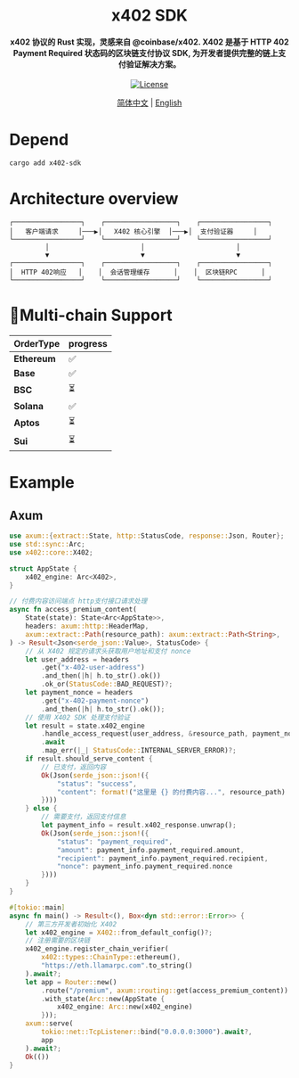 <h1 align="center">
       x402 SDK
</h1>
<h4 align="center">
x402 协议的 Rust 实现，灵感来自 @coinbase/x402.
X402 是基于 HTTP 402 Payment Required 状态码的区块链支付协议 SDK, 为开发者提供完整的链上支付验证解决方案。
</h4>
<p align="center">
  <a href="https://github.com/0xhappyboy/x402-sdk/LICENSE"><img src="https://img.shields.io/badge/License-Apache2.0-d1d1f6.svg?style=flat&labelColor=1C2C2E&color=BEC5C9&logo=googledocs&label=license&logoColor=BEC5C9" alt="License"></a>
</p>
<p align="center">
<a href="./README_zh-CN.md">简体中文</a> | <a href="./README.md">English</a>
</p>

# Depend

```
cargo add x402-sdk
```

# Architecture overview

```
┌─────────────────┐    ┌──────────────────┐    ┌─────────────────┐
│   客户端请求     │───▶│   X402 核心引擎  │───▶│  支付验证器     │
└─────────────────┘    └──────────────────┘    └─────────────────┘
         │                       │                       │
         ▼                       ▼                       ▼
┌─────────────────┐    ┌──────────────────┐    ┌─────────────────┐
│  HTTP 402响应   │    │  会话管理缓存      │    │  区块链RPC      │
└─────────────────┘    └──────────────────┘    └─────────────────┘
```

# 🚀Multi-chain Support

| **OrderType** | **progress** |
| :------------ | :----------- |
| **Ethereum**  | ✅           |
| **Base**      | ✅           |
| **BSC**       | ⏳           |
| **Solana**    | ✅           |
| **Aptos**     | ⏳           |
| **Sui**       | ⏳           |

# Example

## Axum

```rust
use axum::{extract::State, http::StatusCode, response::Json, Router};
use std::sync::Arc;
use x402::core::X402;

struct AppState {
    x402_engine: Arc<X402>,
}

// 付费内容访问端点 http支付接口请求处理
async fn access_premium_content(
    State(state): State<Arc<AppState>>,
    headers: axum::http::HeaderMap,
    axum::extract::Path(resource_path): axum::extract::Path<String>,
) -> Result<Json<serde_json::Value>, StatusCode> {
    // 从 X402 规定的请求头获取用户地址和支付 nonce
    let user_address = headers
        .get("x-402-user-address")
        .and_then(|h| h.to_str().ok())
        .ok_or(StatusCode::BAD_REQUEST)?;
    let payment_nonce = headers
        .get("x-402-payment-nonce")
        .and_then(|h| h.to_str().ok());
    // 使用 X402 SDK 处理支付验证
    let result = state.x402_engine
        .handle_access_request(user_address, &resource_path, payment_nonce, None)
        .await
        .map_err(|_| StatusCode::INTERNAL_SERVER_ERROR)?;
    if result.should_serve_content {
        // 已支付，返回内容
        Ok(Json(serde_json::json!({
            "status": "success",
            "content": format!("这里是 {} 的付费内容...", resource_path)
        })))
    } else {
        // 需要支付，返回支付信息
        let payment_info = result.x402_response.unwrap();
        Ok(Json(serde_json::json!({
            "status": "payment_required",
            "amount": payment_info.payment_required.amount,
            "recipient": payment_info.payment_required.recipient,
            "nonce": payment_info.payment_required.nonce
        })))
    }
}

#[tokio::main]
async fn main() -> Result<(), Box<dyn std::error::Error>> {
    // 第三方开发者初始化 X402
    let x402_engine = X402::from_default_config()?;
    // 注册需要的区块链
    x402_engine.register_chain_verifier(
        x402::types::ChainType::ethereum(),
        "https://eth.llamarpc.com".to_string()
    ).await?;
    let app = Router::new()
        .route("/premium", axum::routing::get(access_premium_content))
        .with_state(Arc::new(AppState {
            x402_engine: Arc::new(x402_engine)
        }));
    axum::serve(
        tokio::net::TcpListener::bind("0.0.0.0:3000").await?,
        app
    ).await?;
    Ok(())
}
```
